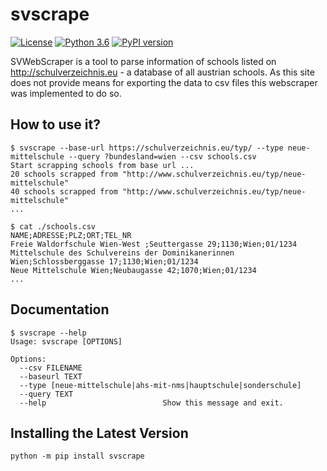 # svscrape
[![License](https://img.shields.io/badge/License-Apache_2.0-blue.svg)](https://opensource.org/licenses/Apache-2.0)
[![Python 3.6](https://img.shields.io/badge/python-3.6-blue.svg)](https://www.python.org/downloads/release/python-360/)
[![PyPI version](https://badge.fury.io/py/svscrape.svg)](https://badge.fury.io/py/svscrape)

SVWebScraper is a tool to parse information of schools listed on http://schulverzeichnis.eu - a database of all austrian schools.
As this site does not provide means for exporting the data to csv files this webscraper was implemented to do so.

## How to use it?
```
$ svscrape --base-url https://schulverzeichnis.eu/typ/ --type neue-mittelschule --query ?bundesland=wien --csv schools.csv
Start scrapping schools from base url ...
20 schools scrapped from "http://www.schulverzeichnis.eu/typ/neue-mittelschule"
40 schools scrapped from "http://www.schulverzeichnis.eu/typ/neue-mittelschule"
...

$ cat ./schools.csv
NAME;ADRESSE;PLZ;ORT;TEL_NR
Freie Waldorfschule Wien-West ;Seuttergasse 29;1130;Wien;01/1234
Mittelschule des Schulvereins der Dominikanerinnen Wien;Schlossberggasse 17;1130;Wien;01/1234
Neue Mittelschule Wien;Neubaugasse 42;1070;Wien;01/1234
...
```

## Documentation
```
$ svscrape --help
Usage: svscrape [OPTIONS]

Options:
  --csv FILENAME
  --baseurl TEXT
  --type [neue-mittelschule|ahs-mit-nms|hauptschule|sonderschule]
  --query TEXT
  --help                          Show this message and exit.
```

## Installing the Latest Version
```
python -m pip install svscrape
```